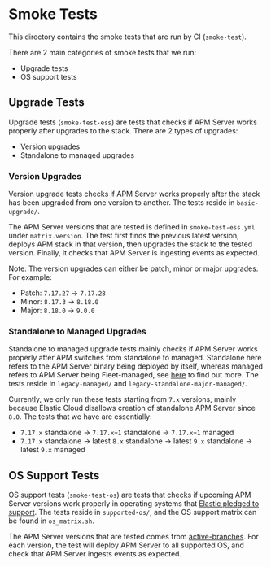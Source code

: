 # Smoke Tests

This directory contains the smoke tests that are run by CI (`smoke-test`). 

There are 2 main categories of smoke tests that we run:
  - Upgrade tests
  - OS support tests

## Upgrade Tests

Upgrade tests (`smoke-test-ess`) are tests that checks if APM Server works properly after upgrades to the stack. There are 2 types of upgrades:
  - Version upgrades
  - Standalone to managed upgrades

### Version Upgrades

Version upgrade tests checks if APM Server works properly after the stack has been upgraded from one version to another.
The tests reside in `basic-upgrade/`.

The APM Server versions that are tested is defined in `smoke-test-ess.yml` under `matrix.version`.
The test first finds the previous latest version, deploys APM stack in that version, then upgrades the stack to the tested version.
Finally, it checks that APM Server is ingesting events as expected.

Note: The version upgrades can either be patch, minor or major upgrades. For example:
  - Patch: `7.17.27` -> `7.17.28`
  - Minor: `8.17.3`  -> `8.18.0`
  - Major: `8.18.0`  -> `9.0.0`

### Standalone to Managed Upgrades

Standalone to managed upgrade tests mainly checks if APM Server works properly after APM switches from standalone to managed.
Standalone here refers to the APM Server binary being deployed by itself, whereas managed refers to APM Server being Fleet-managed, see [here](https://www.elastic.co/guide/en/observability/current/apm-getting-started-apm-server.html) to find out more.
The tests reside in `legacy-managed/` and `legacy-standalone-major-managed/`.

Currently, we only run these tests starting from `7.x` versions, mainly because Elastic Cloud disallows creation of standalone APM Server since `8.0`.
The tests that we have are essentially:
  - `7.17.x` standalone -> `7.17.x+1` standalone -> `7.17.x+1` managed
  - `7.17.x` standalone -> latest `8.x` standalone -> latest `9.x` standalone -> latest `9.x` managed

## OS Support Tests

OS support tests (`smoke-test-os`) are tests that checks if upcoming APM Server versions work properly in operating systems that [Elastic pledged to support](https://www.elastic.co/support/matrix#matrix_os).
The tests reside in `supported-os/`, and the OS support matrix can be found in `os_matrix.sh`.

The APM Server versions that are tested comes from [active-branches](https://github.com/elastic/oblt-actions/tree/main/elastic/active-branches).
For each version, the test will deploy APM Server to all supported OS, and check that APM Server ingests events as expected.
